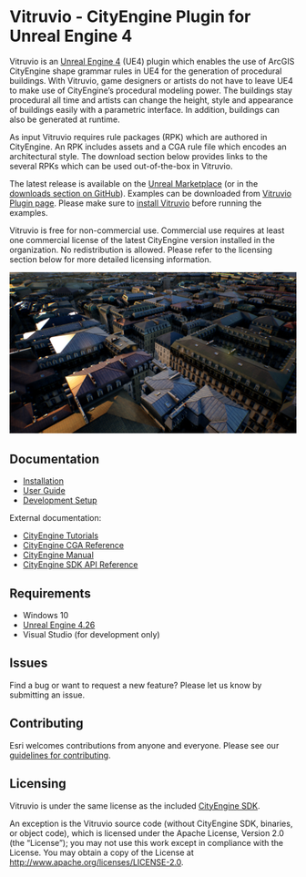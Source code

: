 # Vitruvio - CityEngine Plugin for Unreal Engine 4

Vitruvio is an [Unreal Engine 4](https://www.unrealengine.com/) (UE4) plugin which enables the use of ArcGIS CityEngine shape grammar rules in UE4 for the generation of procedural buildings. With Vitruvio, game designers or artists do not have to leave UE4 to make use of CityEngine’s procedural modeling power. The buildings stay procedural all time and artists can change the height, style and appearance of buildings easily with a parametric interface. In addition, buildings can also be generated at runtime.

As input Vitruvio requires rule packages (RPK) which are authored in CityEngine. An RPK includes assets and a CGA rule file which encodes an architectural style. The download section below provides links to the several RPKs which can be used out-of-the-box in Vitruvio.

The latest release is available on the [Unreal Marketplace](https://www.unrealengine.com/marketplace/en-US/product/vitruvio-cityengine-plugin) (or in the [downloads section on GitHub](https://github.com/Esri/vitruvio/releases/tag/v1.0)). Examples can be downloaded from [Vitruvio Plugin page](https://esri.github.io/cityengine/vitruvio#examples). Please make sure to [install Vitruvio](doc/installation.md) before running the examples.

Vitruvio is free for non-commercial use. Commercial use requires at least one commercial license of the latest CityEngine version installed in the organization. No redistribution is allowed. Please refer to the licensing section below for more detailed licensing information.

![City generated using Vitruvio](doc/img/vitruvio_paris.jpg)

## Documentation

* [Installation](doc/installation.md)
* [User Guide](doc/usage.md)
* [Development Setup](doc/setup.md)

External documentation:
* [CityEngine Tutorials](https://doc.arcgis.com/en/cityengine/latest/tutorials/introduction-to-the-cityengine-tutorials.htm)
* [CityEngine CGA Reference](https://doc.arcgis.com/en/cityengine/latest/cga/cityengine-cga-introduction.htm)
* [CityEngine Manual](https://doc.arcgis.com/en/cityengine/latest/help/cityengine-help-intro.htm)
* [CityEngine SDK API Reference](https://esri.github.io/cityengine-sdk/html/index.html)

## Requirements

* Windows 10
* [Unreal Engine 4.26](https://www.unrealengine.com/en-US/download)
* Visual Studio (for development only)

## Issues

Find a bug or want to request a new feature?  Please let us know by submitting an issue.

## Contributing

Esri welcomes contributions from anyone and everyone. Please see our [guidelines for contributing](https://github.com/esri/contributing).


## Licensing

Vitruvio is under the same license as the included [CityEngine SDK](https://github.com/Esri/esri-cityengine-sdk#licensing).

An exception is the Vitruvio source code (without CityEngine SDK, binaries, or object code), which is licensed under the Apache License, Version 2.0 (the “License”); you may not use this work except in compliance with the License. You may obtain a copy of the License at http://www.apache.org/licenses/LICENSE-2.0.
